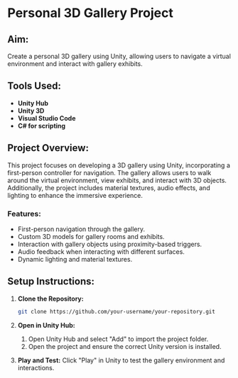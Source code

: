 # Personal 3D Gallery Project

## Aim:
Create a personal 3D gallery using Unity, allowing users to navigate a virtual environment and interact with gallery exhibits.

## Tools Used:
- **Unity Hub**
- **Unity 3D**
- **Visual Studio Code**
- **C# for scripting**

## Project Overview:
This project focuses on developing a 3D gallery using Unity, incorporating a first-person controller for navigation. The gallery allows users to walk around the virtual environment, view exhibits, and interact with 3D objects. Additionally, the project includes material textures, audio effects, and lighting to enhance the immersive experience.

### Features:
- First-person navigation through the gallery.
- Custom 3D models for gallery rooms and exhibits.
- Interaction with gallery objects using proximity-based triggers.
- Audio feedback when interacting with different surfaces.
- Dynamic lighting and material textures.

## Setup Instructions:
1. **Clone the Repository:**
   ```bash
   git clone https://github.com/your-username/your-repository.git

2. **Open in Unity Hub:**
    1. Open Unity Hub and select "Add" to import the project folder.
    2. Open the project and ensure the correct Unity version is installed.

3. **Play and Test:**
    Click "Play" in Unity to test the gallery environment and interactions.

